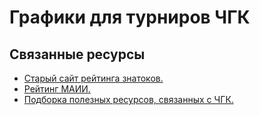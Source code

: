 # Графики для турниров ЧГК

## Связанные ресурсы

* [Старый сайт рейтинга знатоков.](https://rating.chgk.info/)
* [Рейтинг МАИИ.](https://rating.maii.li/)
* [Подборка полезных ресурсов, связанных с ЧГК.](https://github.com/gltronred/awesome-chgk)
